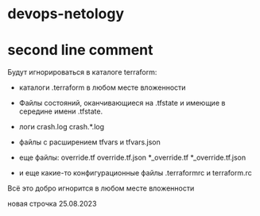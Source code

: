 # devops-netology
# second line comment
Будут игнорироваться в каталоге terraform:
- каталоги .terraform в любом месте вложенности
- Файлы состояний, оканчивающиеся на .tfstate
 и имеющие в середине имени  .tfstate.
- логи
crash.log
crash.*.log

- файлы с расширением tfvars и tfvars.json

- еще файлы:
override.tf
override.tf.json
*_override.tf
*_override.tf.json

- и еще какие-то конфигурационные файлы .terraformrc и terraform.rc

Всё это добро игнорится в любом месте вложенности

новая строчка 25.08.2023
